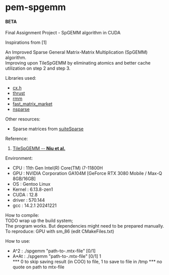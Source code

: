 # pem-spgemm
#### **BETA**
Final Assignment Project - SpGEMM algorithm in CUDA

Inspirations from [1]

An Improved Sparse General Matrix-Matrix Multiplication (SpGEMM) algorithm.  
Improving upon TileSpGEMM by eliminating atomics and better cache utilization on step 2 and step 3.

Libraries used:
* [cx.h][ansorge]
* [thrust][thrust]
* [rmm][rapidsrmm]
* [fast_matrix_market][fmm]
* [nsparse][nsparse]

Other resources:
* Sparse matrices from [suiteSparse][suitesparse]

Reference:
1. [TileSpGEMM -- **Niu et al.**](https://doi.org/10.1145/3503221.3508431)


Environment:
* CPU       : 11th Gen Intel(R) Core(TM) i7-11800H
* GPU       : NVIDIA Corporation GA104M [GeForce RTX 3080 Mobile / Max-Q 8GB/16GB]
* OS        : Gentoo Linux
* Kernel    : 6.13.8-zen1
* CUDA      : 12.8
* driver    : 570.144
* gcc       : 14.2.1 20241221

How to compile:  
TODO wrap up the build system;  
The program works. But dependencies might need to be prepared manually.  
To reproduce: GPU with sm_86 (edit CMakeFiles.txt)  

How to use:
* A^2   : ./spgemm "path-to-.mtx-file" [0/1] 
* A*At  : ./spgemm "path-to-.mtx-file" [0/1] 1  
*** 0 to skip saving result (in COO) to file, 1 to save to file in /tmp
*** no quote on path to mtx-file

[ansorge]: https://github.com/RichardAns/CUDA-Programs
[thrust]: https://developer.nvidia.com/thrust
[rapidsrmm]: https://github.com/rapidsai/rmm
[cusparse]: https://developer.nvidia.com/cusparse
[fmm]: https://github.com/alugowski/fast_matrix_market
[suitesparse]: https://sparse.tamu.edu
[nsparse]: https://github.com/EBD-CREST/nsparse